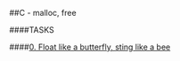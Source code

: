 ##C - malloc, free
		
####TASKS
		
####[0. Float like a butterfly, sting like a bee](0-create_array.c)
		

